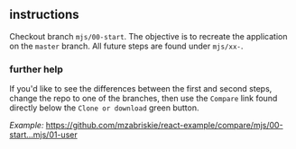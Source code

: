 ## instructions

Checkout branch `mjs/00-start`.  The objective is to recreate the application on the `master` branch.  All future steps are found under `mjs/xx-`.


### further help 

If you'd like to see the differences between the first and second steps, change the repo to one of the branches, then use the `Compare` link found directly below the `Clone or download` green button.

*Example:*  https://github.com/mzabriskie/react-example/compare/mjs/00-start...mjs/01-user
